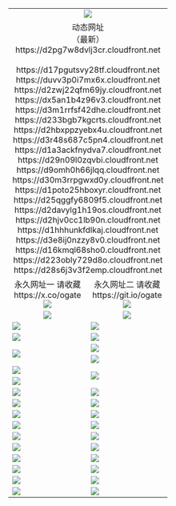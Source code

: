 ﻿<table>
  <tr></tr>
  <tr><td colspan=2 align=center><img src="https://d2pg7w8dvlj3cr.cloudfront.net/Up/oGate.jpg" /></td></tr>
  <tr><td colspan=2 align=center>动态网址<br/>（最新）
<br>https://d2pg7w8dvlj3cr.cloudfront.net
<br>
<br>https://d17pgutsvy28tf.cloudfront.net
<br>https://duvv3p0i7mx6x.cloudfront.net
<br>https://d2zwj22qfm69jy.cloudfront.net
<br>https://dx5an1b4z96v3.cloudfront.net
<br>https://d3m1rrfsf42dhe.cloudfront.net
<br>https://d233bgb7kgcrts.cloudfront.net
<br>https://d2hbxppzyebx4u.cloudfront.net
<br>https://d3r48s687c5pn4.cloudfront.net
<br>https://d1a3ackfnydva7.cloudfront.net
<br>https://d29n09l0zqvbi.cloudfront.net
<br>https://d9omh0h66jlqq.cloudfront.net
<br>https://d30m3rrpgwxd0y.cloudfront.net
<br>https://d1poto25hboxyr.cloudfront.net
<br>https://d25qggfy6809f5.cloudfront.net
<br>https://d2davylg1h19os.cloudfront.net
<br>https://d2hjv0cc1lb90n.cloudfront.net
<br>https://d1hhhunkfdlkaj.cloudfront.net
<br>https://d3e8ij0nzzy8v0.cloudfront.net
<br>https://d16kmql68sho0.cloudfront.net
<br>https://d223obly729d8o.cloudfront.net
<br>https://d28s6j3v3f2emp.cloudfront.net
    </td>
  </tr>
  <tr>
    <td align=center>永久网址一 请收藏<br/>https://x.co/ogate<br><a href="https://d2pg7w8dvlj3cr.cloudfront.net/Up/0WMGDL1.png"><img src="https://d2pg7w8dvlj3cr.cloudfront.net/Up/0WMGD1.png" /></a></td>
    <td align=center>永久网址二 请收藏<br/>https://git.io/ogate<br><a href="https://d2pg7w8dvlj3cr.cloudfront.net/Up/0WMGDL2.png"><img src="https://d2pg7w8dvlj3cr.cloudfront.net/Up/0WMGD2.png" /></a></td>
  </tr>
  <tr>
    <td align=center><a href="https://d2pg7w8dvlj3cr.cloudfront.net/?from=github"><img src="https://d2pg7w8dvlj3cr.cloudfront.net/Up/0WMPG.jpg" /></a></td>
    <td align=center><a href="https://d2pg7w8dvlj3cr.cloudfront.net/ogUP.aspx?name=0oGate.apk&from=github"><img src="https://d2pg7w8dvlj3cr.cloudfront.net/Up/0WMAZ.jpg" /></a></td>
  </tr>
  <tr>
    <td><a href="https://d2pg7w8dvlj3cr.cloudfront.net/oNote.aspx?id=oGate&from=github" target="_blank"><img src="https://d2pg7w8dvlj3cr.cloudfront.net/Up/0WCYY.jpg" /></a></td>
    <td><a href="https://d2pg7w8dvlj3cr.cloudfront.net/oNote.aspx?id=oNote&from=github" target="_blank"><img src="https://d2pg7w8dvlj3cr.cloudfront.net/Up/0WZTT.jpg" /></a></td>
  </tr>
  <tr>
    <td><a href="https://d2pg7w8dvlj3cr.cloudfront.net/ogDY.aspx?from=github" target="_blank"><img src="https://d2pg7w8dvlj3cr.cloudfront.net/Up/DY.jpg"/></a></td>
    <td><a href="https://d2pg7w8dvlj3cr.cloudfront.net/ogST.aspx?from=github" target="_blank"><img src="https://d2pg7w8dvlj3cr.cloudfront.net/Up/ST.jpg"/></a></td>
  </tr>
  <tr>
    <td rowspan=2><a href="https://d2pg7w8dvlj3cr.cloudfront.net/ogUP.aspx?name=WJ.mp4&from=github" target="_blank"><img src="https://d2pg7w8dvlj3cr.cloudfront.net/Up/WJ.jpg" /></a></td>
    <td><a href="https://d2pg7w8dvlj3cr.cloudfront.net/ogUP.aspx?name=DKC.mp4&count=17&from=github" target="_blank"><img src="https://d2pg7w8dvlj3cr.cloudfront.net/Up/DKC.jpg" /></a></td> 
  </tr>
  <tr>
    <td><a href="https://d2pg7w8dvlj3cr.cloudfront.net/ogUP.aspx?name=LRWS.mp4&count=6B:16,5A:10,5B:35,4A:14,4B:19,3A:10,3B:26,2A:16,2B:21,1A:23,1B:29&from=github" target="_blank"><img src="https://d2pg7w8dvlj3cr.cloudfront.net/Up/LRWS.jpg" /></a></td>
  </tr>
  <tr>
    <td><a href="https://d2pg7w8dvlj3cr.cloudfront.net/ogUP.aspx?name=JQR.mp4&count=2&from=github" target="_blank"><img src="https://d2pg7w8dvlj3cr.cloudfront.net/Up/JQR.jpg" /></a></td>   
    <td rowspan=2><a href="https://d2pg7w8dvlj3cr.cloudfront.net/ogUP.aspx?name=JP.mp4&count=9&from=github" target="_blank"><img src="https://d2pg7w8dvlj3cr.cloudfront.net/Up/JP.jpg" /></td>
  </tr>
  <tr>
    <td><a href="https://d2pg7w8dvlj3cr.cloudfront.net/ogUP.aspx?name=ZSJ.mp4&count=16&from=github" target="_blank"><img src="https://d2pg7w8dvlj3cr.cloudfront.net/Up/ZSJ.jpg" /></a></td>
  </tr>
  <tr>
    <td><a href="https://d2pg7w8dvlj3cr.cloudfront.net/ogUP.aspx?name=SSZJ.mp4&count=7&current=2&from=github" target="_blank"><img src="https://d2pg7w8dvlj3cr.cloudfront.net/Up/SSZJ.jpg" /></a></td>
    <td><a href="https://d2pg7w8dvlj3cr.cloudfront.net/ogUP.aspx?name=WH.mp4&from=github" target="_blank"><img src="https://d2pg7w8dvlj3cr.cloudfront.net/Up/WH.jpg" /></a></td>
  </tr>
  <tr>
    <td><a href="https://d2pg7w8dvlj3cr.cloudfront.net/ogUP.aspx?name=DWHM.mp4&from=github" target="_blank"><img src="https://d2pg7w8dvlj3cr.cloudfront.net/Up/DWHM.jpg" /></a></td>
    <td><a href="https://d2pg7w8dvlj3cr.cloudfront.net/ogUP.aspx?name=XTFY.mp4&count=24&from=github" target="_blank"><img src="https://d2pg7w8dvlj3cr.cloudfront.net/Up/XTFY.jpg" /></a></td>
  </tr>
  <tr>
    <td><a href="https://d2pg7w8dvlj3cr.cloudfront.net/ogUP.aspx?name=4SQQ.mp4&count=06:10&current=06:10&from=github" target="_blank"><img src="https://d2pg7w8dvlj3cr.cloudfront.net/Up/4SQQ0.jpg" /></a></td>
    <td><a href="https://d2pg7w8dvlj3cr.cloudfront.net/ogUP.aspx?name=4SHQ.mp4&count=06:10&current=06:10&from=github" target="_blank"><img src="https://d2pg7w8dvlj3cr.cloudfront.net/Up/4SHQ0.jpg" /></a></td>
  </tr>
  <tr>
    <td><a href="https://d2pg7w8dvlj3cr.cloudfront.net/ogUP.aspx?name=4SZG.mp4&count=06:12&current=06:10&from=github" target="_blank"><img src="https://d2pg7w8dvlj3cr.cloudfront.net/Up/4SZG0.jpg" /></a></td>
    <td><a href="https://d2pg7w8dvlj3cr.cloudfront.net/ogUP.aspx?name=4SDJ.mp4&count=06:16&current=06:15&from=github" target="_blank"><img src="https://d2pg7w8dvlj3cr.cloudfront.net/Up/4SDJ0.jpg" /></a></td>
  </tr>
  <tr>
    <td><a href="https://d2pg7w8dvlj3cr.cloudfront.net/onUP.aspx?name=https://x.co/dtw99&from=github" target="_blank"><img src="https://d2pg7w8dvlj3cr.cloudfront.net/Up/0DTW.jpg"/></a></td>
    <td><a href="https://d2pg7w8dvlj3cr.cloudfront.net/onUP.aspx?name=https://d2tyo2h9ydw5hf.cloudfront.net/acenter/&from=github" target="_blank"><img src="https://d2pg7w8dvlj3cr.cloudfront.net/Up/0TDW.jpg" /></a></td>
  </tr>
  <tr>
    <td><a href="https://d2pg7w8dvlj3cr.cloudfront.net/onUP.aspx?name=https://d3qz7yth5i2rae.cloudfront.net/gb/nsc413.htm&from=github" target="_blank"><img src="https://d2pg7w8dvlj3cr.cloudfront.net/Up/0DJY.jpg" /></a></td>
    <td><a href="https://d2pg7w8dvlj3cr.cloudfront.net/onUP.aspx?name=https://dgyo0jey7vwa5.cloudfront.net/xtr/gb/prog204.html&from=github" target="_blank"><img src="https://d2pg7w8dvlj3cr.cloudfront.net/Up/0XTR.jpg" /></a></td>
  </tr>
  <tr>
    <td><a href="https://d2pg7w8dvlj3cr.cloudfront.net/onUP.aspx?name=https://d7203y8eitivv.cloudfront.net&from=github" target="_blank"><img src="https://d2pg7w8dvlj3cr.cloudfront.net/Up/0MHW.jpg" /></a></td>
    <td><a href="https://d2pg7w8dvlj3cr.cloudfront.net/onUP.aspx?name=https://d38z1xzg5vtneh.cloudfront.net&from=github" target="_blank"><img src="https://d2pg7w8dvlj3cr.cloudfront.net/Up/0ZJW.jpg" /></a></td>
  </tr>
  <tr>
    <td><a href="https://d2pg7w8dvlj3cr.cloudfront.net/ogUP.aspx?name=FG.zip&from=github" target="_blank"><img src="https://d2pg7w8dvlj3cr.cloudfront.net/Up/FG.jpg" /></a></td>
    <td><a href="https://d2pg7w8dvlj3cr.cloudfront.net/ogUP.aspx?name=FGA.apk&from=github" target="_blank"><img src="https://d2pg7w8dvlj3cr.cloudfront.net/Up/FGA.jpg" /></a></td>
  </tr>
  <tr>
    <td><a href="https://d2pg7w8dvlj3cr.cloudfront.net/ogUP.aspx?name=U.zip&from=github" target="_blank"><img src="https://d2pg7w8dvlj3cr.cloudfront.net/Up/U.jpg" /></a></td>
    <td><a href="https://d2pg7w8dvlj3cr.cloudfront.net/ogUP.aspx?name=UA.apk&from=github" target="_blank"><img src="https://d2pg7w8dvlj3cr.cloudfront.net/Up/UA.jpg" /></a></td>
  </tr>
  <tr>
    <td><a href="https://d2pg7w8dvlj3cr.cloudfront.net/ogUP.aspx?name=0iPPOTV.zip&from=github" target="_blank"><img src="https://d2pg7w8dvlj3cr.cloudfront.net/Up/0iPPOTV.jpg" /></a></td>
    <td><a href="https://d2pg7w8dvlj3cr.cloudfront.net/ogUP.aspx?name=0iNTD.apk&from=github" target="_blank"><img src="https://d2pg7w8dvlj3cr.cloudfront.net/Up/0iNTD.jpg" /></a></td>
  </tr>
</table>
